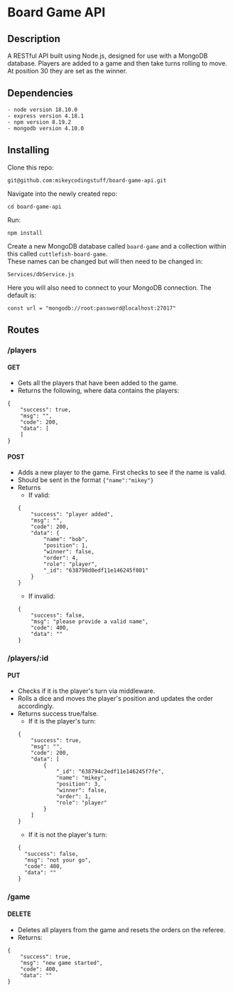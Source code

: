 # Board Game API

## Description

A RESTful API built using Node.js, designed for use with a MongoDB database. Players are added to a game and then take turns rolling to move. At position 30 they are set as the winner.

## Dependencies
```
- node version 18.10.0
- express version 4.18.1 
- npm version 8.19.2
- mongodb version 4.10.0
```

## Installing
Clone this repo:
```
git@github.com:mikeycodingstuff/board-game-api.git
```

Navigate into the newly created repo:
```
cd board-game-api
```

Run:
```
npm install
```

Create a new MongoDB database called `board-game` and a collection within this called `cuttlefish-board-game`.  
These names can be changed but will then need to be changed in:
```
Services/dbService.js
```

Here you will also need to connect to your MongoDB connection. The default is:
```
const url = "mongodb://root:password@localhost:27017"
```

## Routes

### /players

#### GET

- Gets all the players that have been added to the game.
- Returns the following, where data contains the players:
```
{
    "success": true,
    "msg": "",
    "code": 200,
    "data": [
    ]
}
```

#### POST
- Adds a new player to the game. First checks to see if the name is valid.
- Should be sent in the format `{"name":"mikey"}`
- Returns
  - If valid:
  ```
  {
      "success": "player added",
      "msg": "",
      "code": 200,
      "data": {
          "name": "bob",
          "position": 1,
          "winner": false,
          "order": 4,
          "role": "player",
          "_id": "638798d0edf11e146245f801"
      }
  }
  ```
  - If invalid:
  ```
  {
      "success": false,
      "msg": "please provide a valid name",
      "code": 400,
      "data": ""
  }
  ```

### /players/:id

#### PUT
- Checks if it is the player's turn via middleware.
- Rolls a dice and moves the player's position and updates the order accordingly.
- Returns success true/false.
  - If it is the player's turn:
  ```
  {
      "success": true,
      "msg": "",
      "code": 200,
      "data": [
          {
              "_id": "638794c2edf11e146245f7fe",
              "name": "mikey",
              "position": 3,
              "winner": false,
              "order": 1,
              "role": "player"
          }
      ]
  }
  ```
  - If it is not the player's turn:
  ```
  {
    "success": false,
    "msg": "not your go",
    "code": 400,
    "data": ""
  }
  ```
  
### /game
  
#### DELETE
- Deletes all players from the game and resets the orders on the referee.
- Returns:
```
{
    "success": true,
    "msg": "new game started",
    "code": 400,
    "data": ""
}
```
